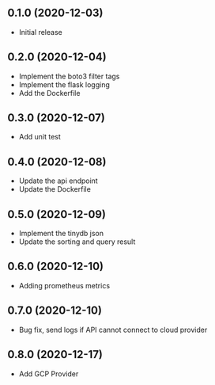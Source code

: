 0.1.0 (2020-12-03)
------------------
* Initial release

0.2.0 (2020-12-04)
------------------
* Implement the boto3 filter tags
* Implement the flask logging
* Add the Dockerfile

0.3.0 (2020-12-07)
------------------
* Add unit test

0.4.0 (2020-12-08)
------------------
* Update the api endpoint
* Update the Dockerfile

0.5.0 (2020-12-09)
------------------
* Implement the tinydb json
* Update the sorting and query result

0.6.0 (2020-12-10)
------------------
* Adding prometheus metrics

0.7.0 (2020-12-10)
------------------
* Bug fix, send logs if API cannot connect to cloud provider

0.8.0 (2020-12-17)
------------------
* Add GCP Provider

